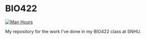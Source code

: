 # BIO422

[![Man Hours](https://img.shields.io/endpoint?url=https%3A%2F%2Fmh.jessemillar.com%2Fhours%3Frepo%3Dhttps%3A%2F%2Fgithub.com%2Fvchloros%2FBIO422.git)](https://jessemillar.com/r/man-hours)

My repository for the work I've done in my BIO422 class at SNHU.
